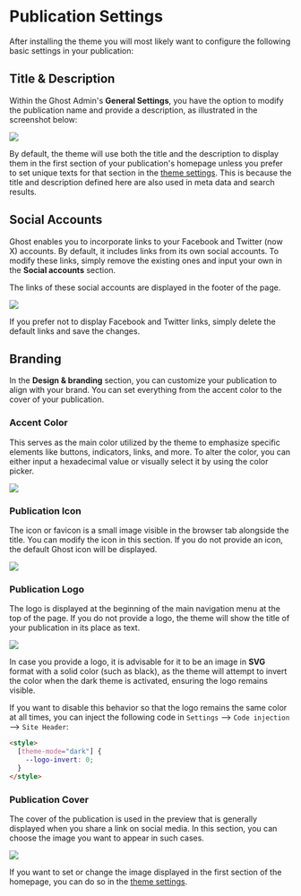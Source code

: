 # Publication Settings

After installing the theme you will most likely want to configure the following basic settings in your publication:

## Title & Description

Within the Ghost Admin's **General Settings**, you have the option to modify the publication name and provide a description, as illustrated in the screenshot below:

![](https://res.cloudinary.com/edev/image/upload/v1705230115/ghost/CleanShot_2024-01-14_at_12.00.58.png)

By default, the theme will use both the title and the description to display them in the first section of your publication's homepage unless you prefer to set unique texts for that section in the [theme settings](/basics/theme-settings). This is because the title and description defined here are also used in meta data and search results.

## Social Accounts

Ghost enables you to incorporate links to your Facebook and Twitter (now X) accounts. By default, it includes links from its own social accounts. 
To modify these links, simply remove the existing ones and input your own in the **Social accounts** section.

The links of these social accounts are displayed in the footer of the page.

![](https://res.cloudinary.com/edev/image/upload/v1705230406/ghost/CleanShot_2024-01-14_at_12.06.16.png)

If you prefer not to display Facebook and Twitter links, simply delete the default links and save the changes.

## Branding

In the **Design & branding** section, you can customize your publication to align with your brand. You can set everything from the accent color to the cover of your publication.

### Accent Color

This serves as the main color utilized by the theme to emphasize specific elements like buttons, indicators, links, and more. To alter the color, you can either input a hexadecimal value or visually select it by using the color picker.

![](https://res.cloudinary.com/edev/image/upload/v1705230531/ghost/CleanShot_2024-01-14_at_12.08.13.png)

### Publication Icon

The icon or favicon is a small image visible in the browser tab alongside the title. You can modify the icon in this section. If you do not provide an icon, the default Ghost icon will be displayed.

![](https://res.cloudinary.com/edev/image/upload/v1705230615/ghost/CleanShot_2024-01-14_at_12.09.44.png)

### Publication Logo

The logo is displayed at the beginning of the main navigation menu at the top of the page. If you do not provide a logo, the theme will show the title of your publication in its place as text.

![](https://res.cloudinary.com/edev/image/upload/v1705230690/ghost/CleanShot_2024-01-14_at_12.11.00.png)

In case you provide a logo, it is advisable for it to be an image in **SVG** format with a solid color (such as black), as the theme will attempt to invert the color when the dark theme is activated, ensuring the logo remains visible.

If you want to disable this behavior so that the logo remains the same color at all times, you can inject the following code in `Settings` --> `Code injection` --> `Site Header`:

```html
<style>
  [theme-mode="dark"] {
    --logo-invert: 0;
  }
</style>
```

### Publication Cover

The cover of the publication is used in the preview that is generally displayed when you share a link on social media. In this section, you can choose the image you want to appear in such cases.

![](https://res.cloudinary.com/edev/image/upload/v1705230794/ghost/CleanShot_2024-01-14_at_12.12.42.png)

If you want to set or change the image displayed in the first section of the homepage, you can do so in the [theme settings](/basics/theme-settings).
